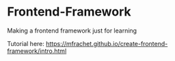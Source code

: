 # Frontend-Framework
Making a frontend framework just for learning


Tutorial here: https://mfrachet.github.io/create-frontend-framework/intro.html
